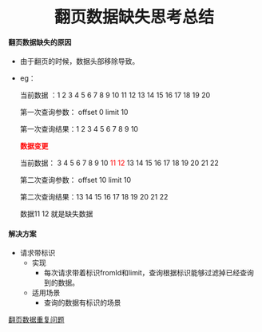 <p align="center"><font size="6"><b>翻页数据缺失思考总结</b></font></p>

#### 翻页数据缺失的原因

- 由于翻页的时候，数据头部移除导致。

- eg：

  当前数据 ：1 2 3 4 5 6 7 8 9 10 11 12 13 14 15 16 17 18 19 20 

  第一次查询参数： offset 0 limit 10

  第一次查询结果：1 2 3 4 5 6 7 8 9 10

  <font color="red"><b>数据变更</b></font>

  当前数据： 3 4 5 6 7 8 9 10 <font color="red">11 12</font> 13 14 15 16 17 18 19 20 21 22

  第二次查询参数： offset 10 limit 10

  第二次查询结果：13 14 15 16 17 18 19 20 21 22

  数据11 12 就是缺失数据

#### 解决方案

- 请求带标识
  - 实现
    - 每次请求带着标识fromId和limit，查询根据标识能够过滤掉已经查询到的数据。
  - 适用场景
    - 查询的数据有标识的场景



[翻页数据重复问题]([https://github.com/godcin/docs/blob/master/%E7%BF%BB%E9%A1%B5%E6%95%B0%E6%8D%AE%E9%87%8D%E5%A4%8D%E9%97%AE%E9%A2%98.md](https://github.com/godcin/docs/blob/master/翻页数据重复问题.md))



